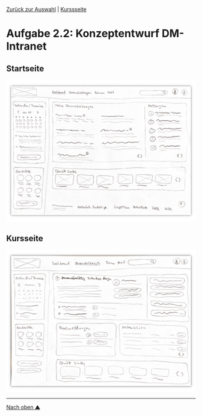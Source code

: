 [Zurück zur Auswahl](https://gionegel.github.io/IFD-WiSe20-21/) | [Kurssseite](https://webuser.hs-furtwangen.de/~rag/lehre/WiSe20-21/IFD/Kursinhalt/Team/)

# Aufgabe 2.2: Konzeptentwurf DM-Intranet

## Startseite

![Dashboard](task-2-2-img-1.jpg)

## Kursseite

![Course](task-2-2-img-2.jpg)


---
[Nach oben &#x25B2;](#top)
